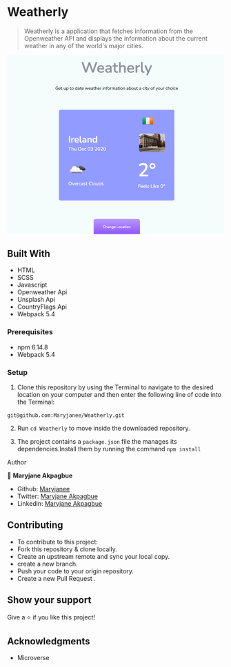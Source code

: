 # Weatherly


> Weatherly is a application that fetches information from the Openweather API and displays the information about the current weather in any of the world's major cities.


![Results Page](src/images/weatherly.png)

## Built With

- HTML
- SCSS
- Javascript
- Openweather Api
- Unsplash Api
- CountryFlags Api
- Webpack 5.4



### Prerequisites

- npm  6.14.8
- Webpack 5.4


### Setup

1. Clone this repository by using the Terminal to navigate to the desired location on your computer and then enter the following line of code into the Terminal:
```
git@github.com:Maryjanee/Weatherly.git
```
2. Run `cd Weatherly` to move inside the downloaded repository.

3. The project contains a `package.json` file the manages its dependencies.Install them by running the command `npm install`



 Author

👤 **Maryjane Akpagbue**

- Github: [Maryjanee](https://github.com/Maryjanee)
- Twitter: [Maryjane Akpagbue](https://twitter.com/alfredmaryjane)
- Linkedin: [Maryjane Akpagbue](https://www.linkedin.com/in/maryjane-akpagbue)


## Contributing

- To contribute to this project:
- Fork this repository & clone locally.
- Create an upstream remote and sync your local copy.
- create a new branch.
- Push your code to your origin repository.
- Create a new Pull Request .


## Show your support

Give a ⭐️ if you like this project!

## Acknowledgments

- Microverse